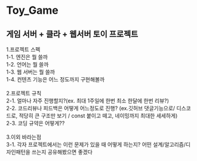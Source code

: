 # Toy_Game
게임 서버 + 클라 + 웹서버 토이 프로젝트
------------------------------------------------------------------------------------------------------------
1.프로젝트 스펙</br>
  1-1. 엔진은 뭘 쓸까 </br>
  1-2. 언어는 뭘 쓸까</br>
  1-3. 웹 서버는 뭘 쓸까 </br>
  1-4. 컨텐츠 기능은 어느 정도까지 구현해볼까</br>
  </br>
2.프로젝트 규칙</br>
  2-1. 얼마나 자주 진행할지?(ex. 최대 1주일에 한번 최소 한달에 한번 리뷰?)</br>
  2-2. 코드리뷰나 피드백은 어떻게 어느정도로 진행? (ex.깃허브 댓글기능으로/ 디스코드로, 적당히 큰 구조만 보기 / const 붙이고 떼고, 네이밍까지 최대한 세세하게)</br>
  2-3. 코딩 규약은 어떻게?? </br>
  </br>
3.이외 바라는점</br>
  3-1. 각자 프로젝트에서는 이런 문제가 있을 때 어떻게 하는지? 어떤 설계/알고리즘/디자인패턴을 쓰는지 공유해봤으면 좋겠다</br>
  
